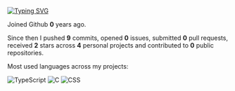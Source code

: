

[![Typing SVG](https://readme-typing-svg.demolab.com?font=Courier+New&pause=1000&color=CF2AF7&width=435&lines=This+is+Shivam%2C+a+web-dev+enthusiast+%40+kiit)](https://git.io/typing-svg)

Joined Github **0** years ago.

Since then I pushed **9** commits, opened **0** issues, submitted **0** pull requests, received **2** stars across **4** personal projects and contributed to **0** public repositories.

Most used languages across my projects:

![TypeScript](https://img.shields.io/static/v1?style=flat-square&label=%E2%A0%80&color=555&labelColor=%233178c6&message=TypeScript%EF%B8%B161.8%25)
![C](https://img.shields.io/static/v1?style=flat-square&label=%E2%A0%80&color=555&labelColor=%23555555&message=C%EF%B8%B135.6%25)
![CSS](https://img.shields.io/static/v1?style=flat-square&label=%E2%A0%80&color=555&labelColor=%23563d7c&message=CSS%EF%B8%B12.5%25)

